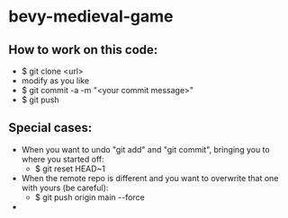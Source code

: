 # bevy-medieval-game
## How to work on this code:
- $ git clone \<url\>
- modify as you like
- $ git commit -a -m "\<your commit message\>"
- $ git push
## Special cases:
- When you want to undo "git add" and "git commit", bringing you to where you started off:
  - $ git reset HEAD~1
- When the remote repo is different and you want to overwrite that one with yours (be careful):
  - $ git push origin main --force
- 
